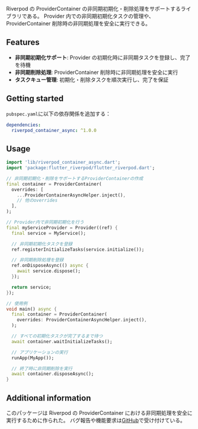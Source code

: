 Riverpod の ProviderContainer の非同期初期化・削除処理をサポートするライブラリである。
Provider 内での非同期初期化タスクの管理や、ProviderContainer 削除時の非同期処理を安全に実行できる。

## Features

- **非同期初期化サポート**: Provider の初期化時に非同期タスクを登録し、完了を待機
- **非同期削除処理**: ProviderContainer 削除時に非同期処理を安全に実行
- **タスクキュー管理**: 初期化・削除タスクを順次実行し、完了を保証

## Getting started

`pubspec.yaml`に以下の依存関係を追加する：

```yaml
dependencies:
  riverpod_container_async: ^1.0.0
```

## Usage

```dart
import 'lib/riverpod_container_async.dart';
import 'package:flutter_riverpod/flutter_riverpod.dart';

// 非同期初期化・削除をサポートするProviderContainerの作成
final container = ProviderContainer(
  overrides: [
    ...ProviderContainerAsyncHelper.inject(),
    // 他のoverrides
  ],
);

// Provider内で非同期初期化を行う
final myServiceProvider = Provider((ref) {
  final service = MyService();

  // 非同期初期化タスクを登録
  ref.registerInitializeTasks(service.initialize());

  // 非同期削除処理を登録
  ref.onDisposeAsync(() async {
    await service.dispose();
  });

  return service;
});

// 使用例
void main() async {
  final container = ProviderContainer(
    overrides: ProviderContainerAsyncHelper.inject(),
  );

  // すべての初期化タスクが完了するまで待つ
  await container.waitInitializeTasks();

  // アプリケーションの実行
  runApp(MyApp());

  // 終了時に非同期削除を実行
  await container.disposeAsync();
}
```

## Additional information

このパッケージは Riverpod の ProviderContainer における非同期処理を安全に実行するために作られた。
バグ報告や機能要求は[GitHub](https://github.com/eaglesakura/flutter_armyknife)で受け付けている。
